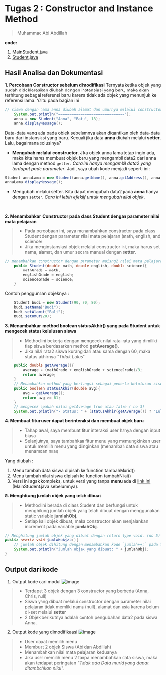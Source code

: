 # Tugas 2 : Constructor and Instance Method
> Muhammad Abi Abdillah

**code:**
1. [MainStudent.java](./MainStudent.java)
2. [Student.java](./Student.java)


## Hasil Analisa dan Dokumentasi
**1. Percobaan Constructor sebelum dimodifikasi**
Ternyata ketika objek yang sudah dideklarasikan diubah dengan instansiasi yang baru, maka akan terhitung sebagai referensi baru karena tidak ada objek yang menunjuk ke referensi lama. Yaitu pada bagian ini
```java
// siswa dengan nama anna diubah alamat dan umurnya melalui constructor
    System.out.println("==============================");
    anna = new Student("Anna", "Batu", 18);
    anna.displayMessage();
```
Data-data yang ada pada objek sebelumnya akan digantikan oleh data-data baru dari instansiasi yang baru. Kecuali jika data **anna** diubah melalui **setter**. Lalu, bagaimana solusinya?

- **Mengubah melalui constructor**. Jika objek anna lama tetap ingin ada, maka kita harus membuat objek baru yang mengambil data2 dari anna lama dengan method `getter`. _Cara ini hanya mengambil data2 yang terdapat pada parameter_. Jadi, saya ubah kode menjadi seperti ini:
```java
Student annaLama = new Student(anna.getName(), anna.getAddress(), anna.getAge());
annaLama.displayMessage();
```

- Mengubah melalui setter. Kita dapat mengubah data2 pada **anna** hanya dengan `setter`. _Cara ini lebih efektif untuk mengubah nilai objek_.

</br>

**2. Menambahkan Constructor pada class Student dengan parameter nilai mata pelajaran**
> - Pada percobaan ini, saya menambahkan constructor pada class Student dengan parameter nilai mata pelajaran (math, english, and science)
> - Jika menginstansiasi objek melalui constructor ini, maka harus set nama, alamat, dan umur secara manual dengan **setter**.
```java
// menambahkan constructor dengan parameter maisng2 nilai mata pelajaran (no 2)
    public Student(double math, double english, double science){
        mathGrade = math;
        englishGrade = english;
        scienceGrade = science;
    }
```
Contoh penggunaan objeknya :
```java
    Student budi = new Student(90, 70, 80);
    budi.setNama("Budi");
    budi.setAlamat("Bali");
    budi.setUmur(20);
```

**3. Menambahkan method boolean statusAkhir() yang pada Student untuk mengecek status kelulusan siswa**
> - Method ini bekerja dengan mengecek nilai rata-rata yang dimiliki tiap siswa berdasarkan method **getAverage()**.
> - Jika nilai rata2 siswa kurang dari atau sama dengan 60, maka status akhirnya _"Tidak Lulus"_
```java
    public double getAverage(){
        average = (mathGrade + englishGrade + scienceGrade)/3;
        return average;
    }
    // Menambahkan method yang berfungsi sebagai penentu kelulusan siswa berdasarkan average
    public boolean statusAkhir(double avg){
        avg = getAverage();
        return avg >= 61;
    }
    // mengecek apakah nilai getAverage true atau false ( no 3)
    System.out.println("- Status: " + (statusAkhir(getAverage()) ? "Lulus" : "Tidak Lulus")); 

```

**4. Membuat fitur user dapat berinteraksi dan membuat objek baru**
> - Tahap awal, saya membuat fitur interaksi user hanya dengan input biasa
> - Selanjutnya, saya tambahkan fitur menu yang memungkinkan user untuk memilih menu yang diinginkan (menambah data siswa atau menambah nilai)

Yang diubah :
1. Menu tambah data siswa dipisah ke function tambahMurid()
2. Menu tambah nilai siswa dipisah ke function tambahNilai()
3. Versi ini agak kompleks, untuk versi yang tanpa **menu** ada di [link ini](https://github.com/abiabdillahx/praktikum-pemlan/blob/24f2b1b6bcbff3c218f67879f9d9a3907cea3021/pemlanTugas2/MainStudent.java) (MainStudent.java sebelumnya).


**5. Menghitung jumlah objek yang telah dibuat**
> - Method ini berada di class Student dan berfungsi untuk menghitung jumlah objek yang telah dibuat dengan menggunakan static variable **jumlahObj**.
> - Setiap kali objek dibuat, maka constructor akan menjalankan increment pada variable **jumlahObj**.
```java
// Menghitung jumlah objek yang dibuat dengan return type void. (no 5)
public static void jumlahObjek(){
    // jumlah objek dihitung dengan menambahkan kode `jumlah++;` pada tiap constructor
    System.out.println("Jumlah objek yang dibuat: " + jumlahObj);
}
```

## Output dari kode
1. Output kode dari modul
![image](https://github.com/user-attachments/assets/51eade65-b26b-4b55-bbd5-975531dcf425)
> - Terdapat 3 objek dengan 3 constructor yang berbeda (Anna, Chris, null)
> - Siswa yang dibuat melalui constructor dengan parameter nilai pelajaran tidak memliki nama (null), alamat dan usia karena belum di-set melalui **setter**
> - 2 Objek berikutnya adalah contoh pengubahan data2 pada siswa Anna.

2. Output kode yang dimodifikaasi
![image](https://github.com/user-attachments/assets/eeef8cce-2229-4ec4-b395-ce39ac8bffa9)
> - User dapat memilih menu
> - Membuat 2 objek Siswa (Abi dan Abdillah)
> - Menambahkan nilai mata pelajaran keduanya
> - Jika user memilih menu 2 tanpa menambahkan data siswa, maka akan terdapat peringatan _"Tidak ada Data murid yang dapat ditambahkan nilai"_.
